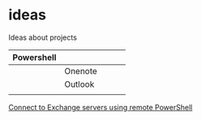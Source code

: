 # ideas
Ideas about projects

| Powershell  |   |   |   |   |
|---|---|---|---|---|
|   |Onenote   |   |   |   |
|   |Outlook   |   |   |   |
|   |   |   |   |   |

[Connect to Exchange servers using remote PowerShell](https://docs.microsoft.com/en-us/powershell/exchange/connect-to-exchange-servers-using-remote-powershell?view=exchange-ps)
